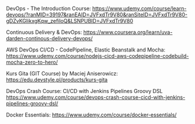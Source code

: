 DevOps - The Introduction Course:
  https://www.udemy.com/course/learn-devops/?ranMID=39197&ranEAID=JVFxdTr9V80&ranSiteID=JVFxdTr9V80-gDZvKGIikxgKqw_zefiloQ&LSNPUBID=JVFxdTr9V80
  
Continuous Delivery & DevOps:
  https://www.coursera.org/learn/uva-darden-continous-delivery-devops/
  
AWS DevOps CI/CD - CodePipeline, Elastic Beanstalk and Mocha:
  https://www.udemy.com/course/nodejs-cicd-aws-codepipeline-codebuild-mocha-zero-to-hero/
  
Kurs Gita (GIT Course) by Maciej Aniserowicz:
  https://edu.devstyle.pl/products/kurs-gita
  
DevOps Crash Course: CI/CD with Jenkins Pipelines Groovy DSL
  https://www.udemy.com/course/devops-crash-course-cicd-with-jenkins-pipelines-groovy-dsl/

Docker Essentials:
  https://www.udemy.com/course/docker-essentials/
